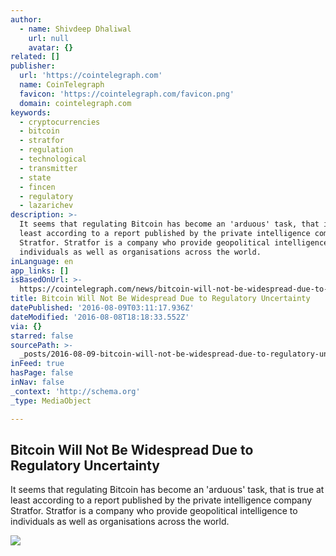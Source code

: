 ```yaml
---
author:
  - name: Shivdeep Dhaliwal
    url: null
    avatar: {}
related: []
publisher:
  url: 'https://cointelegraph.com'
  name: CoinTelegraph
  favicon: 'https://cointelegraph.com/favicon.png'
  domain: cointelegraph.com
keywords:
  - cryptocurrencies
  - bitcoin
  - stratfor
  - regulation
  - technological
  - transmitter
  - state
  - fincen
  - regulatory
  - lazarichev
description: >-
  It seems that regulating Bitcoin has become an 'arduous' task, that is true at
  least according to a report published by the private intelligence company
  Stratfor. Stratfor is a company who provide geopolitical intelligence to
  individuals as well as organisations across the world.
inLanguage: en
app_links: []
isBasedOnUrl: >-
  https://cointelegraph.com/news/bitcoin-will-not-be-widespread-due-to-regulatory-uncertainty
title: Bitcoin Will Not Be Widespread Due to Regulatory Uncertainty
datePublished: '2016-08-09T03:11:17.936Z'
dateModified: '2016-08-08T18:18:33.552Z'
via: {}
starred: false
sourcePath: >-
  _posts/2016-08-09-bitcoin-will-not-be-widespread-due-to-regulatory-uncertainty.md
inFeed: true
hasPage: false
inNav: false
_context: 'http://schema.org'
_type: MediaObject

---
```

<article style=""><h1>Bitcoin Will Not Be Widespread Due to Regulatory Uncertainty</h1><p>It seems that regulating Bitcoin has become an 'arduous' task, that is true at least according to a report published by the private intelligence company Stratfor. Stratfor is a company who provide geopolitical intelligence to individuals as well as organisations across the world.</p><img src="https://cointelegraph.com/images/725_Ly9jb2ludGVsZWdyYXBoLmNvbS9zdG9yYWdlL3VwbG9hZHMvdmlldy80ZWFhNWI3M2Q4N2M4NWJhNmE3NGNkMzJiODQyZjBiNi5qcGc=.jpg" /></article>